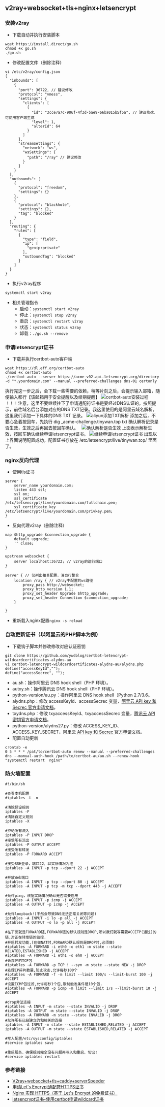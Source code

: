 ## v2ray+websocket+tls+nginx+letsencrypt

### 安装v2ray
- 下载自动并执行安装脚本
```
wget https://install.direct/go.sh
chmod +x go.sh
./go.sh
```
- 修改配置文件（删除注释）
```
vi /etc/v2ray/config.json
{
  "inbounds": [
    {
      "port": 36722, // 建议修改
      "protocol": "vmess",
      "settings": {
        "clients": [
          {
            "id": "3cce7a7c-906f-4f3d-bae9-66ba015b5f5a", // 建议修改，可使用客户端生成
            "level": 1,
            "alterId": 64
          }
        ]
      },
      "streamSettings": {
        "network": "ws",
        "wsSettings": {
          "path": "/ray" // 建议修改
        }
      }
    }
  ],
  "outbounds": [
    {
      "protocol": "freedom",
      "settings": {}
    },
    {
      "protocol": "blackhole",
      "settings": {},
      "tag": "blocked"
    }
  ],
  "routing": {
    "rules": [
      {
        "type": "field",
        "ip": [
          "geoip:private"
        ],
        "outboundTag": "blocked"
      }
    ]
  }
}
```
- 执行v2ray程序
```
systemctl start v2ray
```
- 相关管理指令
  - 启动：`systemctl start v2ray`
  - 停止：`systemctl stop v2ray`
  - 重启：`systemctl restart v2ray`
  - 状态：`systemctl status v2ray`
  - 卸载：`./go.sh --remove`

### 申请letsencrypt证书
- 下载并执行certbot-auto客户端
```
wget https://dl.eff.org/certbot-auto
chmod +x certbot-auto
./certbot-auto --server https://acme-v02.api.letsencrypt.org/directory -d "*.yourdomain.com" --manual --preferred-challenges dns-01 certonly
```
执行完这一步之后，会下载一些需要的依赖，稍等片刻之后，会提示输入邮箱，随便输入都行【该邮箱用于安全提醒以及续期提醒】
![certbot-auto安装过程](https://images2018.cnblogs.com/blog/1021265/201803/1021265-20180315132910940-1161725031.png)
！！！注意，这里不要继续往下了申请通配符证书是要经过DNS认证的，按照提示，前往域名后台添加对应的DNS TXT记录。我这里使用的是阿里云域名解析，这里我们添加一下具体的DNS TXT 记录。
![aliyun添加TXT解析](https://images2018.cnblogs.com/blog/1021265/201803/1021265-20180315133252804-758436958.png)
添加之后，不要心急着按回车，先执行 dig _acme-challenge.tinywan.top txt 确认解析记录是否生效，生效之后再回去按回车确认。　
![确认解析是否生效](https://images2018.cnblogs.com/blog/1021265/201803/1021265-20180315133639536-608265497.png)
上面表示解析生效，按回车确认继续申请letsencrypt证书。
![继续申请letsencrypt证书](https://images2018.cnblogs.com/blog/1021265/201803/1021265-20180315133903909-1743522399.png)
出现以上界面说明配置成功，配置证书存放在 /etc/letsencrypt/live/tinywan.top/ 里面了。

### nginx反向代理
- 使用tls证书
```
server {
    server_name yourdomain.com;
    listen 443 ssl;
    ssl on;
    ssl_certificate /etc/letsencrypt/live/yourdomain.com/fullchain.pem;
    ssl_certificate_key /etc/letsencrypt/live/yourdomain.com/privkey.pem;
}
```
- 反向代理v2ray（删除注释）
```
map $http_upgrade $connection_upgrade {
    default upgrade;
    '' close;
}

upstream websocket {
    server localhost:36722; // v2ray的运行端口
}

server { // 仅列出相关配置，清自行整合
    location /ray { // v2ray中配置的ws路径
        proxy_pass http://websocket;
        proxy_http_version 1.1;
        proxy_set_header Upgrade $http_upgrade;
        proxy_set_header Connection $connection_upgrade;
    }

}
```
- 重新载入nginx配置`nginx -s reload`

### 自动更新证书（以阿里云的PHP脚本为例）
- 下载钩子脚本并修改修改对应认证密钥
```
git clone https://github.com/ywdblog/certbot-letencrypt-wildcardcertificates-alydns-au
vi certbot-letencrypt-wildcardcertificates-alydns-au/alydns.php
define("accessKeyId","");
define("accessSecrec", "");
```
  - au.sh：操作阿里云 DNS hook shell（PHP 环境）。
  - autxy.sh：操作腾讯云 DNS hook shell（PHP 环境）。
  - python-version/au.py：操作阿里云 DNS hook shell（Python 2.7/3.6。
  - alydns.php：修改 accessKeyId、accessSecrec 变量，[阿里云 API key 和 Secrec 官方申请文档](https://help.aliyun.com/knowledge_detail/38738.html)。
  - txydns.php：修改 txyaccessKeyId、txyaccessSecrec 变量，[腾讯云 API 密钥官方申请文档](https://console.cloud.tencent.com/cam/capi)。
  - python-version/alydns27.py：修改 ACCESS_KEY_ID、ACCESS_KEY_SECRET，[阿里云 API key 和 Secrec 官方申请文档](https://help.aliyun.com/knowledge_detail/38738.html)。
- 配置自动更新
```
crontab -e
0 5 * * * /pat/to/certbot-auto renew --manual --preferred-challenges dns --manual-auth-hook /path/to/certbot-au/au.sh --renew-hook "systemctl restart  nginx"
```

### 防火墙配置
```
#!/bin/sh

#查看本机配置
#iptables -L -n

#清除预设规则
iptables -F
#清除自定义规则
iptables -X

#拒绝所有流入
iptables -P INPUT DROP
#接受所有流出
iptables -P OUTPUT ACCEPT
#接受所有转发
iptables -P FORWARD ACCEPT

#接受SSH登录，端口22，以实际情况为准
iptables -A INPUT -p tcp --dport 22 -j ACCEPT

#开放Web端口
iptables -A INPUT -p tcp --dport 80 -j ACCEPT
iptables -A INPUT -p tcp -m tcp --dport 443 -j ACCEPT

#允许ping，根据实际情况确认是否需要启用
iptables -A INPUT -p icmp -j ACCEPT
iptables -A OUTPUT -p icmp -j ACCEPT

#允许loopback!(不然会导致DNS无法正常关闭等问题)
iptables -A INPUT -i lo -p all -j ACCEPT
iptables -A OUTPUT -o lo -p all -j ACCEPT

#在下面就是FORWARD链,FORWARD链的默认规则是DROP,所以我们就写需要ACCETP(通过)的链,对正在转发链的监控.
#开启转发功能,(在做NAT时,FORWARD默认规则是DROP时,必须做)
#iptables -A FORWARD -i eth0 -o eth1 -m state --state RELATED,ESTABLISHED -j ACCEPT
#iptables -A FORWARD -i eth1 -o eh0 -j ACCEPT
#丢弃坏的TCP包
#iptables -A FORWARD -p TCP ! --syn -m state --state NEW -j DROP
#处理IP碎片数量,防止攻击,允许每秒100个
#iptables -A FORWARD -f -m limit --limit 100/s --limit-burst 100 -j ACCEPT
#设置ICMP包过滤,允许每秒1个包,限制触发条件是10个包.
#iptables -A FORWARD -p icmp -m limit --limit 1/s --limit-burst 10 -j ACCEPT

#drop非法连接
#iptables -A INPUT -m state --state INVALID -j DROP
#iptables -A OUTPUT -m state --state INVALID -j DROP
#iptables -A FORWARD -m state --state INVALID -j DROP
#允许所有已经建立的和相关的连接
iptables -A INPUT -m state --state ESTABLISHED,RELATED -j ACCEPT
iptables -A OUTPUT -m state --state ESTABLISHED,RELATED -j ACCEPT

#写入配置/etc/sysconfig/iptables
#service iptables save

#重启服务，确保规则完全没有问题再写入和重启，切记！
#service iptables restart
```

### 参考链接
- [V2ray+websocket+tls+caddy+serverSpeeder](https://segmentfault.com/a/1190000018242765)
- [申请Let's Encrypt通配符HTTPS证书](https://www.cnblogs.com/tinywan/p/8573169.html)
- [Nginx 实现 HTTPS（基于 Let's Encrypt 的免费证书）](https://blog.csdn.net/kikajack/article/details/79122701)
- [letsencrypt证书-使用certbot申请wildcard证书](https://www.cnblogs.com/redirect/p/10140254.html)
